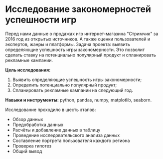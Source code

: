 # Исследование закономерностей успешности игр
Перед нами данные о продажах игр интернет-магазина "Стримчик" за 2016 год из открытых источников. А также оценки пользователей и экспертов, жанры и платформы. Задача проекта: выявить определяющие успешность игры закономерности. Это позволит сделать ставку на потенциально популярный продукт и спланировать рекламные кампании.

**Цель исследования:**
1. Выявить определяющие успешность игры закономерности;
2. Определить потенциально популярный продукт;
3. Спланировать рекламные кампании на следующий год.

**Навыки и инструменты:** python, pandas, numpy, matplotlib, seaborn.

Исследование проходило в шесть этапов:
- Обзор данных
- Предобработка данных
- Расчёты и добавление данных в таблицу
- Проведение исследовательского анализа данных
- Составление портрета пользователя каждого региона
- Проверка гипотез
- Общий вывод
